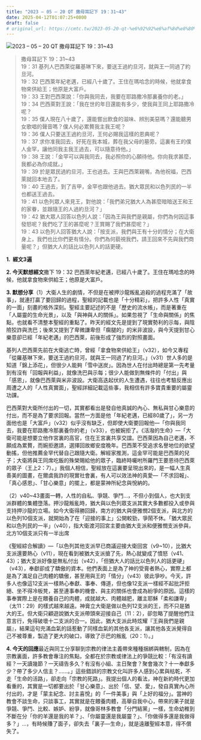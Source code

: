 ```yaml
---
title: "2023 – 05 – 20 QT 撒母耳記下 19：31~43"
date: 2025-04-12T01:07:25+0800
draft: false
# original_url: https://cmtc.tw/2023-05-20-qt-%e6%92%92%e6%af%8d%e8%80%b3%e8%a8%98%e4%b8%8b-19%ef%bc%9a3143
---
```


![2023 – 05 – 20 QT 撒母耳記下 19：31\~43](/images/qt.jpg  "2023 – 05 – 20 QT 撒母耳記下 19：31\~43")

> 撒母耳記下 19：31\~43  
> 19：31 基列人巴西萊從羅基琳下來，要送王過約旦河，就與王一同過了約旦河。  
> 19：32 巴西萊年紀老邁，已經八十歲了。王住在瑪哈念的時候，他就拿食物來供給王；他原是大富戶。  
> 19：33 王對巴西萊說：「你與我同去，我要在耶路撒冷那裏養你的老。」  
> 19：34 巴西萊對王說：「我在世的年日還能有多少，使我與王同上耶路撒冷呢？  
> 19：35 僕人現在八十歲了，還能嘗出飲食的滋味、辨別美惡嗎？還能聽男女歌唱的聲音嗎？僕人何必累贅我主我王呢？  
> 19：36 僕人只要送王過約旦河，王何必賜我這樣的恩典呢？  
> 19：37 求你准我回去，好死在我本城，葬在我父母的墓旁。這裏有王的僕人金罕，讓他同我主我王過去，可以隨意待他。」  
> 19：38 王說：「金罕可以與我同去，我必照你的心願待他。你向我求甚麼，我都必為你成就。」  
> 19：39 於是眾民過約旦河，王也過去。王與巴西萊親嘴，為他祝福，巴西萊就回本地去了。  
> 19：40 王過去，到了吉甲，金罕也跟他過去。猶大眾民和以色列民的一半也都送王過去。  
> 19：41 以色列眾人來見王，對他說：「我們弟兄猶大人為甚麼暗暗送王和王的家眷，並跟隨王的人過約旦河？」  
> 19：42 猶大眾人回答以色列人說：「因為王與我們是親屬，你們為何因這事發怒呢？我們吃了王的甚麼呢？王賞賜了我們甚麼呢？」  
> 19：43 以色列人回答猶大人說：「按支派，我們與王有十分的情分；在大衛身上，我們也比你們更有情分。你們為何藐視我們，請王回來不先與我們商量呢？」但猶大人的話比以色列人的話更硬。

**1.  經文3遍**

**2. 今天默想經文**撒下 19：32 巴西萊年紀老邁，已經八十歲了。王住在瑪哈念的時候，他就拿食物來供給王；他原是大富戶。

**3. 默想分享**（1）大衛人生的劇情，不但是在被押沙龍叛亂追殺的過程充滿了「故事」，就連打贏了要回歸的過程，聖經的記載也是「十分精彩」，把許多人性「真實的一面」刻畫的格外深刻。聖經主要記述的不是「歷史的流水帳」，而是著重在「人屬靈的生命光景」，以及「與神與人的關係」。如果忽視了「生命與關係」的焦點，也就看不清整本聖經的重點了。昨天的經文先是提到了現實勢利的示每，與陰險狡詐與洗巴；後來又提到了卑微謙卑但「瘸腿的」的米非波設，與今天提到甘心樂意卻已經「年紀老邁」的巴西萊，前後形成了強烈的對照畫面。

基列人巴西萊先前在大衛逃亡時，曾經「拿食物來供給王」（v32），如今又專程「從羅基琳下來，要送王過約旦河，就與王一同過了約旦河。」（v31）世人多的是知道「錦上添花」，但很少人能夠「雪中送炭」。因為世人在付出時總是第一先考量到有沒有「回報與利益」，就像洗巴與示每；很少人能做到無條件的「付出」與「感恩」，就像巴西萊與米非波設。大衛高迭起伏的人生遭遇，往往也考驗反應出周遭之人的「人性真實面」，聖經詳細記載這些事，我相信有許多寶貴重要的屬靈功課。

巴西萊對大衛所付出的一切，其實都看出是發自他真誠的內心、無私與甘心樂意的付出，而不是為了要求回報。當然一方面是他「年紀老邁，已經80歲了」，另一方面他也是「大富戶」（v32）似乎沒有缺乏，但即使大衛要回報他—「你與我同去，我要在耶路撒冷那裏養你的老」（v33），也被婉拒了。《活潑的生命》—「大衛可能是想要立他作宮裏的高官，住在王宮裏共享交誼。巴西萊因為自己老邁，不願成為累贅，而婉拒邀請，選擇回故鄉安度晚年。巴西萊不受追求名譽地位的欲望動搖，但他推薦金罕代替自己跟隨大衛。解經家推測，這金罕可能是巴西萊的兒子；大衛將與王同席吃飯的殊榮賜給他的眾子，臨終時囑咐所羅門王要恩待巴西萊的眾子（王上2：7）。」我個人相信，聖經放在這裏要呈現出來的，是一幅人生真善美的圖畫，在爾虞我詐的現實社會裏，有人可以效法神的真愛—「不求回報」、「真心感恩」、「甘心樂意」的擺上，都是蒙神所紀念與悅納的。

（2）v40\~43畫面一轉，人性的自私、爭競、爭鬥…，不但小到個人，也大到支派群體的集體墮落。押沙龍叛亂時，猶大與以色列眾支派其實大多數都投入或參與支持押沙龍的立場。如今大衛得勝回歸，南方的猶大與便雅憫2個支派，與北方的以色列10個支派，就開始為了在「迎接的事上」公開較勁，爭鬧不休。「猶大眾民和以色列民的一半」（v40），指大衛渡河回宮主要由猶大支派和便雅憫支派參與，北方10個支派只有一半出席

《聖經綜合解讀》—「以色列其他支派早已商議迎接大衛回宮（v9\~10），比猶大支派還要熱心（v11），現在看到被猶大支派搶了先，熱心就變成了憤怒（v41、43）；猶大支派好像是無私付出（v42），「但猶大人的話比以色列人的話更硬」（v43），奉獻卻成了驕傲的資本。他們表面上是為了神的受膏者熱心，實際上都是為了滿足自己肉體的驕傲，甚至用與王的「情分」（v43）彼此爭吵。今天，許多人也像這12支派一樣熱心奉獻、事奉、傳道，但也像12支派一樣經不起批評拒絕、坐不得冷板凳，甚至連事奉的機會、與主的關係也會成為紛爭的原因。這樣的事奉實際上是在餵養自己的肉體，成就越大、肉體越肥，離主耶穌「柔和謙卑」（太11：29）的樣式越來越遠。神膏立大衛是做以色列12支派的王，而不只是猶大的王。但大衛只顧遊說猶大支派帶頭來迎接自己（11：2），卻忽略了提醒他們注意言行，免得破壞十二支派的合一。因此，猶大支派此時炫耀『王與我們是親屬』，結果這句充滿血氣的話惹動了同樣血氣的其他各支派，讓其他各支派覺得自己不被尊重，製造了更大的破口，導致了示巴的叛亂（20：1）。」

**4. 今天的回應**最近與同工分享聊到宗教的律法主義帶來種種捆綁與轄制，因為在宗教裏面，許多教會專注的焦點，全都在於宗教或律法上的爭競比較：「有沒有讀經？一天讀幾節？一天禱告多久？有沒有小組、主日聚會？聚會幾次？十一奉獻多少？帶了多少人信主？……。」這些錯誤的宗教文化叫許多人感到心累與枯乾，不走「生命的活路」，卻走向「宗教的死路」。我提出個人的看法，神在新約時代更加看重的，其實是一切都要出於「甘心樂意」、出於「信、望、愛」，發自真實內心所付出的，才是「蒙主紀念、討主喜悅」的「一件美事」與「上好的福分」。當神的教會不談生命，只談事工，其實就是在餵養肉體，高舉自我中心，帶來的果子就是爭競、爭鬥、比較、嫉妒、紛爭，就像哥林多教會「分門結黨」一樣，生命幼稚到不斷在分「你的羊還是我的羊？」、「你屬靈還是我屬靈？」、「你做得多還是我做得多？」…，有時候賺了面子，卻失去「裏子—生命」，就是遠離聖經本意，得不償失了。